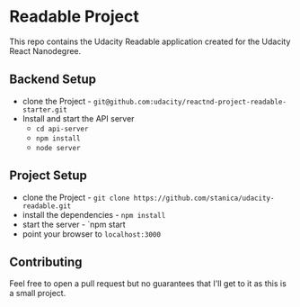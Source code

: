 # Readable Project

This repo contains the Udacity Readable application created for the Udacity React Nanodegree.

## Backend Setup
* clone the Project - `git@github.com:udacity/reactnd-project-readable-starter.git`
* Install and start the API server
    - `cd api-server`
    - `npm install`
    - `node server`

## Project Setup

* clone the Project - `git clone https://github.com/stanica/udacity-readable.git`
* install the dependencies - `npm install`
* start the server - `npm start
* point your browser to `localhost:3000`

## Contributing

Feel free to open a pull request but no guarantees that I'll get to it as this is a small project.

